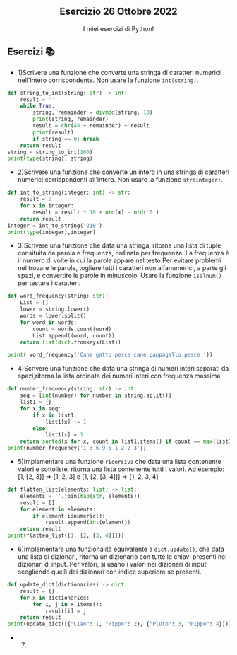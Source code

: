 <p align="center">
  <h2 align="center">Esercizio 26 Ottobre 2022</h2>
  <p align="center">I miei esercizi di Python!</p>
</p>

## Esercizi 📚

- 1)Scrivere una funzione che converte una stringa di caratteri numerici nell'intero corrispondente. Non usare la funzione `int(string)`.
```python
def string_to_int(string: str) -> int:
    result = ''
    while True:
        string, remainder = divmod(string, 10)
        print(string, remainder)
        result = chr(48 + remainder) + result
        print(result)
        if string == 0: break
    return result
string = string_to_int(100)
print(type(string), string)
```

- 2)Scrivere una funzione che converte un intero in una stringa di caratteri numerici corrispondenti all'intero. Non usare la funzione `str(integer)`.
```python
def int_to_string(integer: int) -> str:
    result = 0
    for x in integer:
        result = result * 10 + ord(x) - ord('0')
    return result
integer = int_to_string('210')
print(type(integer),integer)
```

- 3)Scrivere una funzione che data una stringa, ritorna una lista di tuple consituita da parola e frequenza, ordinata per frequenza. La frequenza è il numero di volte in cui la parole appare nel testo.Per evitare problemi nel trovare le parole, togliere tutti i caratteri non alfanumerici, a parte gli spazi, e convertire le parole in minuscolo. Usare la funzione `isalnum()` per testare i caratteri.
```python
def word_frequency(string: str):
    List = []
    lower = string.lower()
    words = lower.split()
    for word in words:
        count = words.count(word)
        List.append((word, count))
    return list(dict.fromkeys(List))

print( word_frequency('Cane gatto pesce cane pappagallo pesce '))
```
- 4)Scrivere una funzione che data una stringa di numeri interi separati da spazi,ritorna la lista ordinata dei numeri interi con frequenza massima.
```python
def number_frequency(string: str) -> int:
    seq = [int(number) for number in string.split()]
    list1 = {}
    for x in seq:
        if x in list1:
            list1[x] += 1
        else:
            list1[x] = 1
    return sorted(x for x, count in list1.items() if count == max(list1.values()))
print(number_frequency('1 3 6 9 5 1 2 2 3'))
```

- 5)Implementare una funzione `ricorsiva` che data una lista contenente valori e sottoliste, ritorna una lista contenente tutti i valori. Ad esempio: [1, [2, 3]] => [1, 2, 3] e [1, [2, [3, 4]]] => [1, 2, 3, 4]
```python
def flatten_list(elements: list) -> list:
    elements = ''.join(map(str, elements))
    result = []
    for element in elements:
        if element.isnumeric():
            result.append(int(element))
    return result
print(flatten_list([1, [2, [3, 4]]]))
```

- 6)Implementare una funzionalità equivalente a `dict.update()`, che data una lista di dizionari, ritorna un dizionario con tutte le chiavi presenti nei dizionari di input. Per valori, si usano i valori nei dizionari di input scegliendo quelli dei dizionari con indice superiore se presenti.
```python
def update_dict(dictionaries) -> dict:
    result = {}
    for x in dictionaries:
        for i, j in x.items():
            result[i] = j
    return result
print(update_dict([{"Ciao": 1, "Pippo": 2}, {"Pluto": 3, "Pippo": 4}]))
```

- 7)